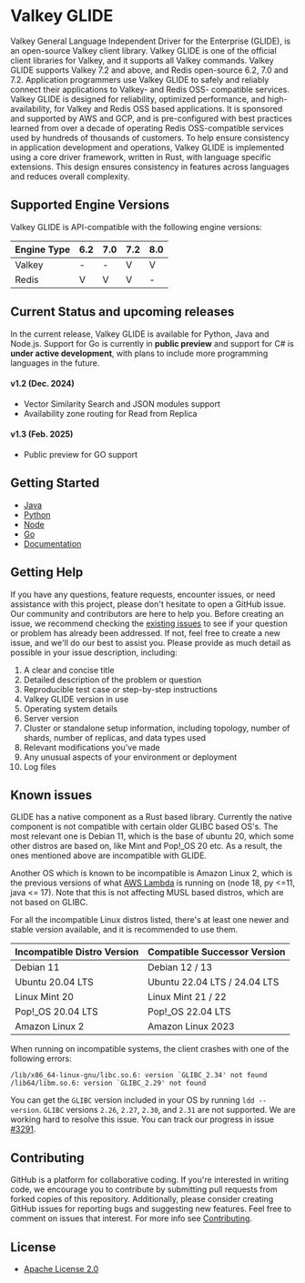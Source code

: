 # Valkey GLIDE
Valkey General Language Independent Driver for the Enterprise (GLIDE), is an open-source Valkey client library. Valkey GLIDE is one of the official client libraries for Valkey, and it supports all Valkey commands. Valkey GLIDE supports Valkey 7.2 and above, and Redis open-source 6.2, 7.0 and 7.2. Application programmers use Valkey GLIDE to safely and reliably connect their applications to Valkey- and Redis OSS- compatible services. Valkey GLIDE is designed for reliability, optimized performance, and high-availability, for Valkey and Redis OSS based applications. It is sponsored and supported by AWS and GCP, and is pre-configured with best practices learned from over a decade of operating Redis OSS-compatible services used by hundreds of thousands of customers. To help ensure consistency in application development and operations, Valkey GLIDE is implemented using a core driver framework, written in Rust, with language specific extensions. This design ensures consistency in features across languages and reduces overall complexity.

## Supported Engine Versions
Valkey GLIDE is API-compatible with the following engine versions:

| Engine Type           |  6.2  |  7.0  |  7.2  |  8.0  |
|-----------------------|-------|-------|-------|-------|
| Valkey                |   -   |   -   |   V   |   V   |
| Redis                 |   V   |   V   |   V   |   -   |

## Current Status and upcoming releases
In the current release, Valkey GLIDE is available for Python, Java and Node.js. Support for Go is currently in **public preview** and support for C# is **under active development**, with plans to include more programming languages in the future.

#### v1.2 (Dec. 2024)
- Vector Similarity Search and JSON modules support
- Availability zone routing for Read from Replica

#### v1.3 (Feb. 2025)
- Public preview for GO support

## Getting Started
-   [Java](./java/README.md)
-   [Python](./python/README.md)
-   [Node](./node/README.md)
-   [Go](./go/README.md)
-   [Documentation](https://github.com/valkey-io/valkey-glide/wiki)

## Getting Help
If you have any questions, feature requests, encounter issues, or need assistance with this project, please don't hesitate to open a GitHub issue. Our community and contributors are here to help you. Before creating an issue, we recommend checking the [existing issues](https://github.com/valkey-io/valkey-glide/issues) to see if your question or problem has already been addressed. If not, feel free to create a new issue, and we'll do our best to assist you. Please provide as much detail as possible in your issue description, including:

1. A clear and concise title
2. Detailed description of the problem or question
3. Reproducible test case or step-by-step instructions
4. Valkey GLIDE version in use
5. Operating system details
6. Server version
7. Cluster or standalone setup information, including topology, number of shards, number of replicas, and data types used
8. Relevant modifications you've made
9. Any unusual aspects of your environment or deployment
10. Log files

## Known issues

GLIDE has a native component as a Rust based library. Currently the native component is not compatible with certain older GLIBC based OS's.
The most relevant one is Debian 11, which is the base of ubuntu 20, which some other distros are based on, like Mint and Pop!_OS 20 etc. As a result, the ones mentioned above are incompatible with GLIDE.

Another OS which is known to be incompatible is Amazon Linux 2, which is the previous versions of what [AWS Lambda](https://docs.aws.amazon.com/lambda/latest/dg/lambda-runtimes.html) is running on (node 18, py <=11, java <= 17). Note that this is not affecting MUSL based distros, which are not based on GLIBC.

For all the incompatible Linux distros listed, there's at least one newer and stable version available, and it is recommended to use them.

| Incompatible Distro Version | Compatible Successor Version |
|-----------------------------|------------------------------|
| Debian 11                   | Debian 12 / 13               |
| Ubuntu 20.04 LTS            | Ubuntu 22.04 LTS / 24.04 LTS |
| Linux Mint 20               | Linux Mint 21 / 22           |
| Pop!_OS 20.04 LTS           | Pop!_OS 22.04 LTS            |
| Amazon Linux 2              | Amazon Linux 2023            |

When running on incompatible systems, the client crashes with one of the following errors:
```console
/lib/x86_64-linux-gnu/libc.so.6: version `GLIBC_2.34' not found
/lib64/libm.so.6: version `GLIBC_2.29' not found
```
You can get the `GLIBC` version included in your OS by running `ldd --version`. `GLIBC` versions `2.26`, `2.27`, `2.30`, and `2.31` are not supported.
We are working hard to resolve this issue. You can track our progress in issue [#3291](https://github.com/valkey-io/valkey-glide/issues/3291).

## Contributing

GitHub is a platform for collaborative coding. If you're interested in writing code, we encourage you to contribute by submitting pull requests from forked copies of this repository. Additionally, please consider creating GitHub issues for reporting bugs and suggesting new features. Feel free to comment on issues that interest. For more info see [Contributing](./CONTRIBUTING.md).

## License
* [Apache License 2.0](./LICENSE)
